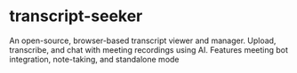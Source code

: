# transcript-seeker
An open-source, browser-based transcript viewer and manager. Upload, transcribe, and chat with meeting recordings using AI. Features meeting bot integration, note-taking, and standalone mode
